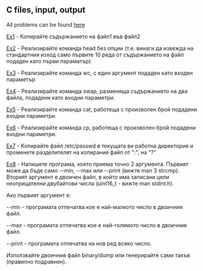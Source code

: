 ## C files, input, output

All problems can be found [here](https://github.com/avelin/fmi-os/tree/master/sample_code/06.c.file.input.output)

[Ex1](https://github.com/marinadabova/Operating_Systems/tree/main/C/exercises/01_files_input_output/task0) - Копирайте съдържанието на файл1 във файл2

[Ex2](https://github.com/marinadabova/Operating_Systems/tree/main/C/exercises/01_files_input_output/task1) - Реализирайте команда head без опции (т.е. винаги да извежда на стандартния изход само първите 10 реда от съдържанието на файл подаден като първи параматър)

[Ex3](https://github.com/marinadabova/Operating_Systems/tree/main/C/exercises/01_files_input_output/task2) - Реализирайте команда wc, с един аргумент подаден като входен параметър

[Ex4](https://github.com/marinadabova/Operating_Systems/tree/main/C/exercises/01_files_input_output/task3) - Реализирайте команда swap, разменяща съдържанието на два файла, подадени като входни параметри.

[Ex5](https://github.com/marinadabova/Operating_Systems/tree/main/C/exercises/01_files_input_output/task4) - Реализирайте команда cat, работеща с произволен брой подадени входни параметри.

[Ex6](https://github.com/marinadabova/Operating_Systems/tree/main/C/exercises/01_files_input_output/task5) - Реализирайте команда cp, работеща с произволен брой подадени входни параметри.

[Ex7](https://github.com/marinadabova/Operating_Systems/tree/main/C/exercises/01_files_input_output/task6) - Koпирайте файл /etc/passwd в текущата ви работна директория и променете разделителят на копирания файл от ":", на "?"

[Ex8](https://github.com/marinadabova/Operating_Systems/tree/main/C/exercises/01_files_input_output/task7) - Напишете програма, която приема точно 2 аргумента. Първият може да бъде само --min, --max или --print (вижте man 3 strcmp). Вторият аргумент е двоичен файл, в който има записани цели неотрицателни двубайтови числа (uint16_t - вижте man stdint.h). 


Ако първият аргумент е:

--min - програмата отпечатва кое е най-малкото число в двоичния файл.

--max - програмата отпечатва кое е най-голямото число в двоичния файл.

--print - програмата отпечатва на нов ред всяко число.


Използвайте двоичния файл binary/dump или генерирайте сами такъв (правилно подравнен).


